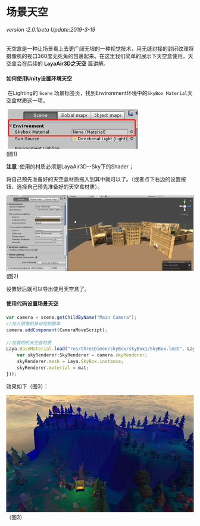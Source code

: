 # 场景天空

###### *version :2.0.1beta   Update:2019-3-19*

天空盒是一种让场景看上去更广阔无垠的一种视觉技术，用无缝对接的封闭纹理将摄像机的视口360度无死角的包裹起来。在这里我们简单的展示下天空盒使用，天空盒会在后续的 **LayaAir3D之天空** 篇讲解。

#### 如何使用Unity设置环境天空

​	在Lighting的 `Scene` 场景标签页，找到Environment环境中的`SkyBox Material`天空盒材质这一项。

​	![](img/1.png)<br>(图1)

**注意** :使用的材质必须是LayaAir3D--Sky下的Shader；

将自己预先准备好的天空盒材质拖入到其中就可以了。（或者点下右边的设置按钮，选择自己预先准备好的天空盒材质）。

![](img/2.gif)<br>(图2)

设置好后就可以导出使用天空盒了。

#### 使用代码设置场景天空

```typescript
var camera = scene.getChildByName("Main Camera");
//加入摄像机移动控制脚本
camera.addComponent(CameraMoveScript);

//加载相机天空盒材质
Laya.BaseMaterial.load("res/threeDimen/skyBox/skyBox1/SkyBox.lmat", Laya.Handler.create(null, function(mat) {
    var skyRenderer:SkyRenderer = camera.skyRenderer;
    skyRenderer.mesh = Laya.SkyBox.instance;
    skyRenderer.material = mat;
}));
```

效果如下（图3）：

![](img/3.png)<br>（图3）

